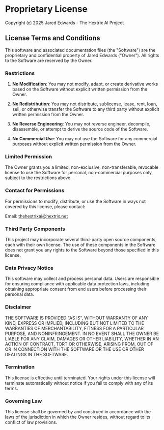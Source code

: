 # Proprietary License

Copyright (c) 2025 Jared Edwards - The Hextrix AI Project

## License Terms and Conditions

This software and associated documentation files (the "Software") are the proprietary and confidential property of Jared Edwards ("Owner"). All rights to the Software are reserved by the Owner.

### Restrictions

1. **No Modification**: You may not modify, adapt, or create derivative works based on the Software without explicit written permission from the Owner.

2. **No Redistribution**: You may not distribute, sublicense, lease, rent, loan, sell, or otherwise transfer the Software to any third party without explicit written permission from the Owner.

3. **No Reverse Engineering**: You may not reverse engineer, decompile, disassemble, or attempt to derive the source code of the Software.

4. **No Commercial Use**: You may not use the Software for any commercial purposes without explicit written permission from the Owner.

### Limited Permission

The Owner grants you a limited, non-exclusive, non-transferable, revocable license to use the Software for personal, non-commercial purposes only, subject to the restrictions above.

### Contact for Permissions

For permissions to modify, distribute, or use the Software in ways not covered by this license, please contact:

Email: thehextrixai@hextrix.net

### Third Party Components

This project may incorporate several third-party open source components, each with their own license. The use of these components in the Software does not grant you any rights to the Software beyond those specified in this license.

### Data Privacy Notice

This software may collect and process personal data. Users are responsible for ensuring compliance with applicable data protection laws, including obtaining appropriate consent from end users before processing their personal data.

### Disclaimer

THE SOFTWARE IS PROVIDED "AS IS", WITHOUT WARRANTY OF ANY KIND, EXPRESS OR IMPLIED, INCLUDING BUT NOT LIMITED TO THE WARRANTIES OF MERCHANTABILITY, FITNESS FOR A PARTICULAR PURPOSE, AND NONINFRINGEMENT. IN NO EVENT SHALL THE OWNER BE LIABLE FOR ANY CLAIM, DAMAGES OR OTHER LIABILITY, WHETHER IN AN ACTION OF CONTRACT, TORT OR OTHERWISE, ARISING FROM, OUT OF OR IN CONNECTION WITH THE SOFTWARE OR THE USE OR OTHER DEALINGS IN THE SOFTWARE.

### Termination

This license is effective until terminated. Your rights under this license will terminate automatically without notice if you fail to comply with any of its terms.

### Governing Law

This license shall be governed by and construed in accordance with the laws of the jurisdiction in which the Owner resides, without regard to its conflict of law provisions.
